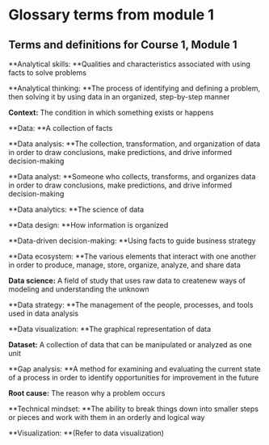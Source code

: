 # Glossary terms from module 1

## **Terms and definitions for Course 1, Module 1**

**Analytical skills: **Qualities and characteristics associated with using facts to solve problems

**Analytical thinking: **The process of identifying and defining a problem, then solving it by using data in an organized, step-by-step manner

**Context:** The condition in which something exists or happens

**Data: **A collection of facts

**Data analysis: **The collection, transformation, and organization of data in order to draw conclusions, make predictions, and drive informed decision-making

**Data analyst: **Someone who collects, transforms, and organizes data in order to draw conclusions, make predictions, and drive informed decision-making

**Data analytics: **The science of data

**Data design: **How information is organized

**Data-driven decision-making: **Using facts to guide business strategy

**Data ecosystem: **The various elements that interact with one another in order to produce, manage, store, organize, analyze, and share data

**Data science:** A field of study that uses raw data to createnew ways of modeling and understanding the unknown

**Data strategy: **The management of the people, processes, and tools used in data analysis

**Data visualization: **The graphical representation of data

**Dataset:** A collection of data that can be manipulated or analyzed as one unit

**Gap analysis: **A method for examining and evaluating the current state of a process in order to identify opportunities for improvement in the future

**Root cause:** The reason why a problem occurs

**Technical mindset: **The ability to break things down into smaller steps or pieces and work with them in an orderly and logical way

**Visualization: **(Refer to data visualization)
